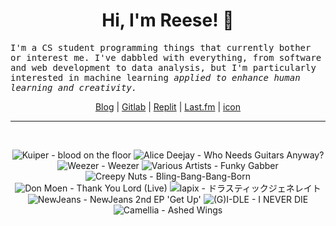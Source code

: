 <h1 align="center">Hi, I'm Reese! 👋</h1>

<p><samp>I'm a CS student programming things that currently bother or interest me. I've dabbled with everything, from software and web development to data analysis, but I'm particularly interested in machine learning <i>applied to enhance human learning and creativity.</i></p></samp>

<p align="center">
 <a href="https://renys.dev">Blog</a> | <a href="https://gitlab.com/renys">Gitlab</a> | <a href="https://replit.com/@renys">Replit</a> | <a href="https://last.fm/user/i-dle">Last.fm</a> | <a href="https://picrew.me/en/image_maker/2243240">icon</a>
</p>

<hr class="dotted">
<br>
<!-- lastfm -->
<p align="center"><img src="https://lastfm.freetls.fastly.net/i/u/64s/0f704912d08d772f8707df9933316a20.jpg" title="Kuiper - blood on the floor"> <img src="https://lastfm.freetls.fastly.net/i/u/64s/eaf618524cd74021bb951eb2885d502a.png" title="Alice Deejay - Who Needs Guitars Anyway?"> <img src="https://lastfm.freetls.fastly.net/i/u/64s/82dea2ae26de9b443208cf21358c876f.jpg" title="Weezer - Weezer"> <img src="https://lastfm.freetls.fastly.net/i/u/64s/ba67f3497ff74c0c412b4f861f74b0dc.jpg" title="Various Artists - Funky Gabber"> <img src="https://lastfm.freetls.fastly.net/i/u/64s/7fcb0a7db6d51486403d6864fb62aada.png" title="Creepy Nuts - Bling-Bang-Bang-Born"> <img src="https://lastfm.freetls.fastly.net/i/u/64s/02c4cfc8926b05aa4cf0b2c1a67523ba.jpg" title="Don Moen - Thank You Lord (Live)"> <img src="https://lastfm.freetls.fastly.net/i/u/64s/3e2b933fb9efcd0e57c5675d5a752e90.png" title="lapix - ドラスティックジェネレイト"> <img src="https://lastfm.freetls.fastly.net/i/u/64s/896e451167c50a82187771c07e10d784.gif" title="NewJeans - NewJeans 2nd EP 'Get Up'"> <img src="https://lastfm.freetls.fastly.net/i/u/64s/88541de786ed5121f29435048810d906.png" title="(G)I-DLE - I NEVER DIE"> <img src="https://lastfm.freetls.fastly.net/i/u/64s/89383d75a7a1f61dd045ebd03f709c11.jpg" title="Camellia - Ashed Wings"> </p>
